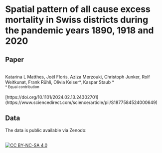 # Spatial pattern of all cause excess mortality in Swiss districts during the pandemic years 1890, 1918 and 2020

## Paper
<br >
Katarina L Matthes, Joël Floris, Aziza Merzouki, Christoph Junker, Rolf Weitkunat, Frank Rühli, Olivia Keiser*, Kaspar Staub *
<br >
<sub>* Equal contribution</sub>
<br >
<br >
[https://doi.org/10.1101/2024.02.13.24302701](https://www.sciencedirect.com/science/article/pii/S1877584524000649)


## Data

The data is public available via Zenodo:
<br >
<br >


[![CC BY-NC-SA 4.0][cc-by-nc-sa-image]][cc-by-nc-sa]

[cc-by-nc-sa]: http://creativecommons.org/licenses/by-nc-sa/4.0/
[cc-by-nc-sa-image]: https://licensebuttons.net/l/by-nc-sa/4.0/88x31.png


